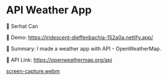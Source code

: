 # API Weather App

🔵 Serhat Can

🔵 Demo: https://iridescent-dieffenbachia-152a0a.netlify.app/

🔵 Summary: I made a weather app with API - OpenWeatherMap.

🔵 API Link: https://openweathermap.org/api

[screen-capture.webm](https://user-images.githubusercontent.com/85739464/223233923-85f835e4-9fe5-4bb7-ace5-5f46a6050f97.webm)



